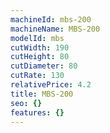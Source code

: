 ```yaml
---
machineId: mbs-200
machineName: MBS-200
modelId: mbs
cutWidth: 190
cutHeight: 80
cutDiameter: 80
cutRate: 130
relativePrice: 4.2
title: MBS-200
seo: {}
features: {}
---
```

